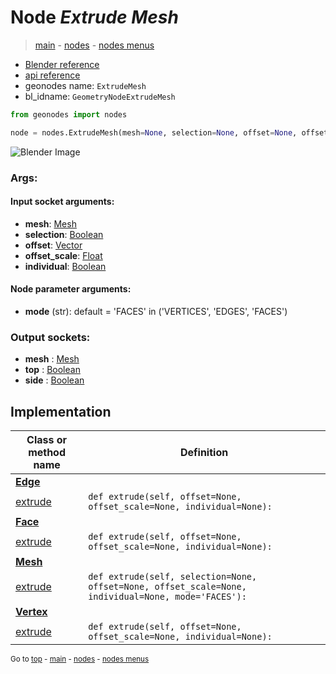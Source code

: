 # Node *Extrude Mesh*

> [main](../index.md) - [nodes](nodes.md) - [nodes menus](nodes_menus.md)

- [Blender reference](https://docs.blender.org/manual/en/latest/modeling/geometry_nodes/mesh/extrude_mesh.html)
- [api reference](https://docs.blender.org/api/current/bpy.types.GeometryNodeExtrudeMesh.html)
- geonodes name: `ExtrudeMesh`
- bl_idname: `GeometryNodeExtrudeMesh`

```python
from geonodes import nodes

node = nodes.ExtrudeMesh(mesh=None, selection=None, offset=None, offset_scale=None, individual=None, mode='FACES')
```

![Blender Image](https://docs.blender.org/manual/en/latest/_images/node-types_GeometryNodeExtrudeMesh.webp)

### Args:

#### Input socket arguments:

- **mesh**: [Mesh](Mesh.md)
- **selection**: [Boolean](Boolean.md)
- **offset**: [Vector](Vector.md)
- **offset_scale**: [Float](Float.md)
- **individual**: [Boolean](Boolean.md)

#### Node parameter arguments:

- **mode** (str): default = 'FACES' in ('VERTICES', 'EDGES', 'FACES')

### Output sockets:

- **mesh** : [Mesh](Mesh.md)
- **top** : [Boolean](Boolean.md)
- **side** : [Boolean](Boolean.md)

## Implementation

| Class or method name | Definition |
|----------------------|------------|
| **[Edge](Edge.md)** |
| [extrude](Edge.md#extrude) | `def extrude(self, offset=None, offset_scale=None, individual=None):` |
| **[Face](Face.md)** |
| [extrude](Face.md#extrude) | `def extrude(self, offset=None, offset_scale=None, individual=None):` |
| **[Mesh](Mesh.md)** |
| [extrude](Mesh.md#extrude) | `def extrude(self, selection=None, offset=None, offset_scale=None, individual=None, mode='FACES'):` |
| **[Vertex](Vertex.md)** |
| [extrude](Vertex.md#extrude) | `def extrude(self, offset=None, offset_scale=None, individual=None):` |

<sub>Go to [top](#node-Extrude-Mesh) - [main](../index.md) - [nodes](nodes.md) - [nodes menus](nodes_menus.md)</sub>

